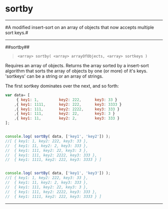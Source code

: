 # sortby
___

#A modified insert-sort on an array of objects that now accepts multiple sort keys.#
___


##sortby##
> `<array> sortby( <array> arrayOfObjects, <array> sortkeys )`

Requires an array of objects.
Returns the array sorted by a insert-sort algorithm that sorts the array of objects by one (or more) of it's keys.
'sortkeys' can be a string or an array of strings.

The first sortkey dominates over the next, and so forth:
```javascript
var data= [
	 { key1: 1,			key2: 222,		key3: 33 }
	,{ key1: 1111,		key2: 222,		key3: 3333 }
	,{ key1: 111,		key2: 2222, 	key3: 333 }
	,{ key1: 111,		key2: 22,		key3: 3 }
	,{ key1: 11,		key2: 2,		key3: 333 }
];


console.log( sortBy( data, ['key1', 'key2']) );
//[ { key1: 1, key2: 222, key3: 33 },
//  { key1: 11, key2: 2, key3: 333 },
//  { key1: 111, key2: 22, key3: 3 },
//  { key1: 111, key2: 2222, key3: 333 },
//  { key1: 1111, key2: 222, key3: 3333 } ]


console.log( sortBy( data, ['key1', 'key3']) );
//[ { key1: 1, key2: 222, key3: 33 },
//  { key1: 11, key2: 2, key3: 333 },
//  { key1: 111, key2: 22, key3: 3 },
//  { key1: 111, key2: 2222, key3: 333 },
//  { key1: 1111, key2: 222, key3: 3333 } ]
```
___
